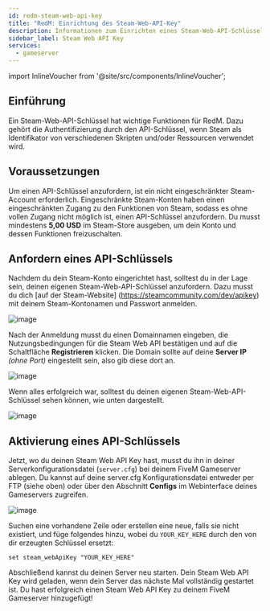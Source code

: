 ```yaml
---
id: redm-steam-web-api-key
title: "RedM: Einrichtung des Steam-Web-API-Key"
description: Informationen zum Einrichten eines Steam-Web-API-Schlüssels von ZAP-Hosting - ZAP-Hosting.com-Dokumentation
sidebar_label: Steam Web API Key
services:
  - gameserver
---
```


import InlineVoucher from '@site/src/components/InlineVoucher';

## Einführung

Ein Steam-Web-API-Schlüssel hat wichtige Funktionen für RedM. Dazu gehört die Authentifizierung durch den API-Schlüssel, wenn Steam als Identifikator von verschiedenen Skripten und/oder Ressourcen verwendet wird.

<InlineVoucher />

## Voraussetzungen

Um einen API-Schlüssel anzufordern, ist ein nicht eingeschränkter Steam-Account erforderlich. Eingeschränkte Steam-Konten haben einen eingeschränkten Zugang zu den Funktionen von Steam, sodass es ohne vollen Zugang nicht möglich ist, einen API-Schlüssel anzufordern. Du musst mindestens **5,00 USD** im Steam-Store ausgeben, um dein Konto und dessen Funktionen freizuschalten.



## Anfordern eines API-Schlüssels

Nachdem du dein Steam-Konto eingerichtet hast, solltest du in der Lage sein, deinen eigenen Steam-Web-API-Schlüssel anzufordern. Dazu musst du dich [auf der Steam-Website] (https://steamcommunity.com/dev/apikey) mit deinem Steam-Kontonamen und Passwort anmelden.

![image](https://user-images.githubusercontent.com/115637675/195389732-939c0a8e-f011-4242-8048-97bb51122a58.png)

Nach der Anmeldung musst du einen Domainnamen eingeben, die Nutzungsbedingungen für die Steam Web API bestätigen und auf die Schaltfläche **Registrieren** klicken. Die Domain sollte auf deine **Server IP** *(ohne Port)* eingestellt sein, also gib diese dort an. 

![image](https://user-images.githubusercontent.com/115637675/195401735-0615a6e3-ea01-4a77-97ce-f91d3d753bee.png)

Wenn alles erfolgreich war, solltest du deinen eigenen Steam-Web-API-Schlüssel sehen können, wie unten dargestellt.

![image](https://user-images.githubusercontent.com/115637675/195397282-c79aff45-2e38-49f9-bf1a-3efd563b3294.png)

## Aktivierung eines API-Schlüssels

Jetzt, wo du deinen Steam Web API Key hast, musst du ihn in deiner Serverkonfigurationsdatei (`server.cfg`) bei deinem FiveM Gameserver ablegen. Du kannst auf deine server.cfg Konfigurationsdatei entweder per FTP (siehe oben) oder über den Abschnitt **Configs** im Webinterface deines Gameservers zugreifen. 

![image](https://github.com/zaphosting/docs/assets/42719082/e3c7392c-7246-4133-be2e-383dac4b0327)

Suchen eine vorhandene Zeile oder erstellen eine neue, falls sie nicht existiert, und füge folgendes hinzu, wobei du `YOUR_KEY_HERE` durch den von dir erzeugten Schlüssel ersetzt:

```
set steam_webApiKey "YOUR_KEY_HERE"
```

Abschließend kannst du deinen Server neu starten. Dein Steam Web API Key wird geladen, wenn dein Server das nächste Mal vollständig gestartet ist. Du hast erfolgreich einen Steam Web API Key zu deinem FiveM Gameserver hinzugefügt!
